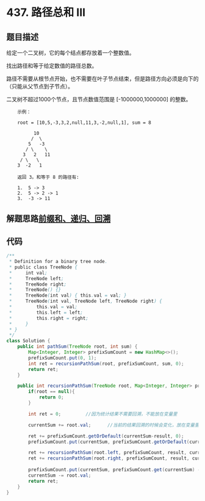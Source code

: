 # 437. 路径总和 III

## 题目描述
给定一个二叉树，它的每个结点都存放着一个整数值。

找出路径和等于给定数值的路径总数。

路径不需要从根节点开始，也不需要在叶子节点结束，但是路径方向必须是向下的（只能从父节点到子节点）。

二叉树不超过1000个节点，且节点数值范围是 [-1000000,1000000] 的整数。

        示例：

        root = [10,5,-3,3,2,null,11,3,-2,null,1], sum = 8

              10
             /  \
            5   -3
           / \    \
          3   2   11
         / \   \
        3  -2   1

        返回 3。和等于 8 的路径有:

        1.  5 -> 3
        2.  5 -> 2 -> 1
        3.  -3 -> 11


## 解题思路[前缀和、递归、回溯](https://leetcode-cn.com/problems/path-sum-iii/solution/qian-zhui-he-di-gui-hui-su-by-shi-huo-de-xia-tian/)


## 代码
```java
/**
 * Definition for a binary tree node.
 * public class TreeNode {
 *     int val;
 *     TreeNode left;
 *     TreeNode right;
 *     TreeNode() {}
 *     TreeNode(int val) { this.val = val; }
 *     TreeNode(int val, TreeNode left, TreeNode right) {
 *         this.val = val;
 *         this.left = left;
 *         this.right = right;
 *     }
 * }
 */
class Solution {
    public int pathSum(TreeNode root, int sum) {
        Map<Integer, Integer> prefixSumCount = new HashMap<>();
        prefixSumCount.put(0, 1);
        int ret = recursionPathSum(root, prefixSumCount, sum, 0);
        return ret;
    }

    public int recursionPathSum(TreeNode root, Map<Integer, Integer> prefixSumCount, int result, int currentSum){
        if(root == null){
            return 0;
        }

        int ret = 0;         //因为统计结果不需要回溯，不能放在变量里

        currentSum += root.val;      //当前的结果回溯的时候会变化，放在变量里

        ret += prefixSumCount.getOrDefault(currentSum-result, 0);
        prefixSumCount.put(currentSum, prefixSumCount.getOrDefault(currentSum, 0) + 1);

        ret += recursionPathSum(root.left, prefixSumCount, result, currentSum);
        ret += recursionPathSum(root.right, prefixSumCount, result, currentSum);
        
        prefixSumCount.put(currentSum, prefixSumCount.get(currentSum) - 1);
        currentSum -= root.val;
        return ret;
    }
}
```

